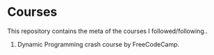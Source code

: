 # Courses
This repository contains the meta of the courses I followed/following.. 


1. Dynamic Programming crash course by FreeCodeCamp.

